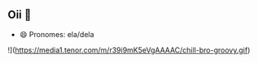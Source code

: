 ## Oii 🙂


- 😄 Pronomes: ela/dela

!](https://media1.tenor.com/m/r39i9mK5eVgAAAAC/chill-bro-groovy.gif)
